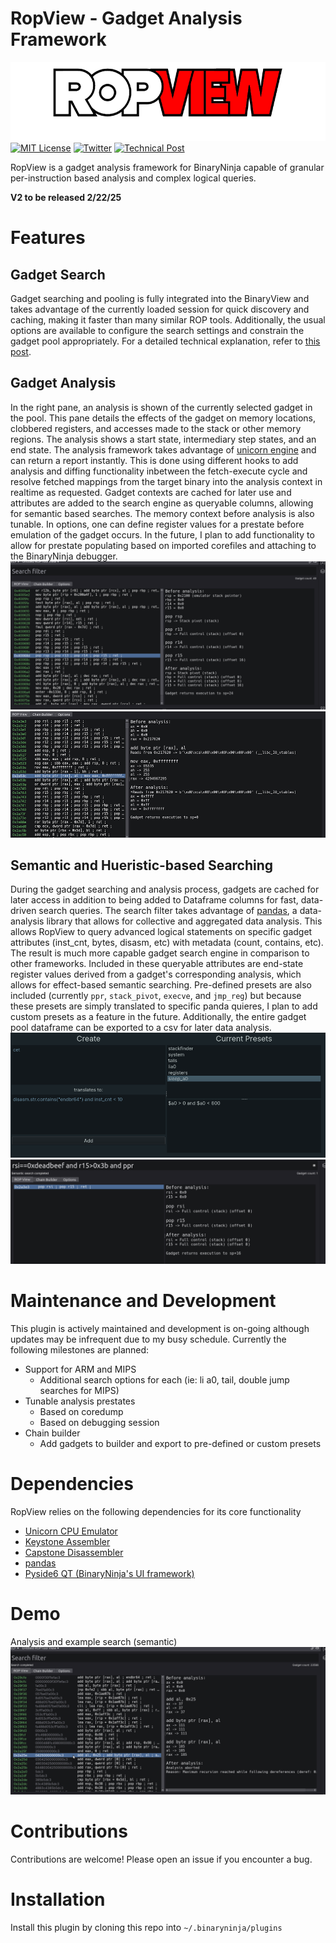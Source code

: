 # RopView - Gadget Analysis Framework
![logo.png](images/logo.png)
[![MIT License](https://img.shields.io/badge/license-MIT-blue.svg?style=flat)](http://choosealicense.com/licenses/mit/)  [![Twitter](https://img.shields.io/twitter/follow/elbee_ez)](https://x.com/elbee_ez) [![Technical Post](https://img.shields.io/badge/Blog%20post-details-blue)](https://faultpoint.com/post/2024-06-02-binja-plugin-ropview/)

RopView is a gadget analysis framework for BinaryNinja capable of granular per-instruction based analysis and complex logical queries.

**V2 to be released 2/22/25**

# Features
## Gadget Search
Gadget searching and pooling is fully integrated into the BinaryView and takes advantage of the currently loaded session for quick discovery and caching, making it faster than many similar ROP tools. Additionally, the usual options are available to configure the search settings and constrain the gadget pool appropriately. For a detailed technical explanation, refer to [this post](https://faultpoint.com/post/2024-06-02-binja-plugin-ropview/).

## Gadget Analysis
In the right pane, an analysis is shown of the currently selected gadget in the pool. This pane details the effects of the gadget on memory locations, clobbered registers, and accesses made to the stack or other memory regions. The analysis shows a start state, intermediary step states, and an end state. The analysis framework takes advantage of [unicorn engine](https://www.unicorn-engine.org/) and can return a report instantly. This is done using different hooks to add analysis and diffing functionality inbetween the fetch-execute cycle and resolve fetched mappings from the target binary into the analysis context in realtime as requested. Gadget contexts are cached for later use and attributes are added to the search engine as queryable columns, allowing for semantic based searches. The memory context before analysis is also tunable. In options, one can define register values for a prestate before emulation of the gadget occurs. In the future, I plan to add functionality to allow for prestate populating based on imported corefiles and attaching to the BinaryNinja debugger.
![2cb505be637df53492e0fe8ad612b379.png](images/3.png)
![1cb40e240cf527ba509c99ff45da067b.png](images/2.png)

## Semantic and Hueristic-based Searching
During the gadget searching and analysis process, gadgets are cached for later access in addition to being added to Dataframe columns for fast, data-driven search queries. The search filter takes advantage of [pandas](https://pandas.pydata.org/), a data-analysis library that allows for collective and aggregated data analysis. This allows RopView to query advanced logical statements on specific gadget attributes (inst_cnt, bytes, disasm, etc) with metadata (count, contains, etc). The result is much more capable gadget search engine in comparison to other frameworks. Included in these queryable attributes are end-state register values derived from a gadget's corresponding analysis, which allows for effect-based semantic searching. Pre-defined presets are also included (currently `ppr`, `stack_pivot`, `execve`, and `jmp_reg`) but because these presets are simply translated to specific panda quieres, I plan to add custom presets as a feature in the future. Additionally, the entire gadget pool dataframe can be exported to a csv for later data analysis.
![d10f39e3cdb57a6e7471e8ab947ad66d.png](images/5.png)
![f98520cad3c93847394e2801dc9f3d4c.png](images/4.png)

# Maintenance and Development
This plugin is actively maintained and development is on-going although updates may be infrequent due to my busy schedule. Currently the following milestones are planned:
- Support for ARM and MIPS
	- Additional search options for each (ie: li a0, tail, double jump searches for MIPS)
- Tunable analysis prestates
	- Based on coredump
	- Based on debugging session
- Chain builder
	- Add gadgets to builder and export to pre-defined or custom presets

# Dependencies
RopView relies on the following dependencies for its core functionality
- [Unicorn CPU Emulator](https://www.unicorn-engine.org/)
- [Keystone Assembler](https://www.keystone-engine.org/)
- [Capstone Disassembler](http://www.capstone-engine.org/)
- [pandas](https://pandas.pydata.org/)
- [Pyside6 QT (BinaryNinja's UI framework)](https://www.qt.io/qt-for-python)

# Demo
Analysis and example search (semantic)
![Demo](images/demo.gif)

# Contributions
Contributions are welcome! Please open an issue if you encounter a bug.

# Installation
Install this plugin by cloning this repo into `~/.binaryninja/plugins`

